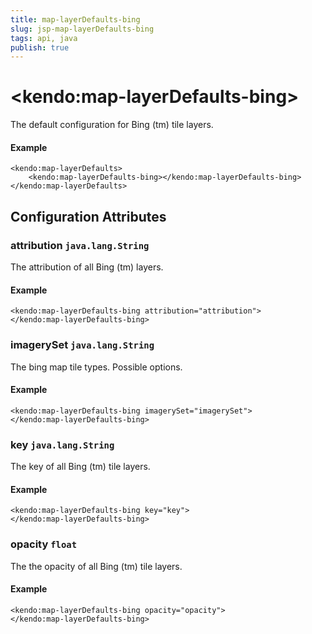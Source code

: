 ```yaml
---
title: map-layerDefaults-bing
slug: jsp-map-layerDefaults-bing
tags: api, java
publish: true
---
```


# \<kendo:map-layerDefaults-bing\>

The default configuration for Bing (tm) tile layers.

#### Example
    <kendo:map-layerDefaults>
        <kendo:map-layerDefaults-bing></kendo:map-layerDefaults-bing>
    </kendo:map-layerDefaults>

## Configuration Attributes

### attribution `java.lang.String`

The attribution of all Bing (tm) layers.

#### Example
    <kendo:map-layerDefaults-bing attribution="attribution">
    </kendo:map-layerDefaults-bing>

### imagerySet `java.lang.String`

The bing map tile types. Possible options.

#### Example
    <kendo:map-layerDefaults-bing imagerySet="imagerySet">
    </kendo:map-layerDefaults-bing>

### key `java.lang.String`

The key of all Bing (tm) tile layers.

#### Example
    <kendo:map-layerDefaults-bing key="key">
    </kendo:map-layerDefaults-bing>

### opacity `float`

The the opacity of all Bing (tm) tile layers.

#### Example
    <kendo:map-layerDefaults-bing opacity="opacity">
    </kendo:map-layerDefaults-bing>

